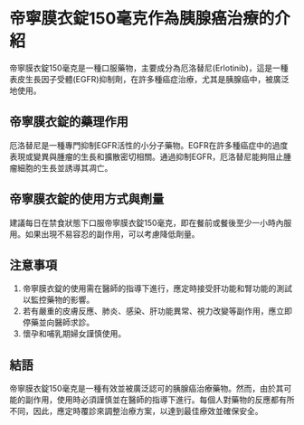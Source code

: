 # 帝寧膜衣錠150毫克作為胰腺癌治療的介紹

帝寧膜衣錠150毫克是一種口服藥物，主要成分為厄洛替尼(Erlotinib)，這是一種表皮生長因子受體(EGFR)抑制劑，在許多種癌症治療，尤其是胰腺癌中，被廣泛地使用。

## 帝寧膜衣錠的藥理作用

厄洛替尼是一種專門抑制EGFR活性的小分子藥物。EGFR在許多種癌症中的過度表現或變異與腫瘤的生長和擴散密切相關。通過抑制EGFR，厄洛替尼能夠阻止腫瘤細胞的生長並誘導其凋亡。

## 帝寧膜衣錠的使用方式與劑量

建議每日在禁食狀態下口服帝寧膜衣錠150毫克，即在餐前或餐後至少一小時內服用。如果出現不易容忍的副作用，可以考慮降低劑量。

## 注意事項

1. 帝寧膜衣錠的使用需在醫師的指導下進行，應定時接受肝功能和腎功能的測試以監控藥物的影響。
2. 若有嚴重的皮膚反應、肺炎、感染、肝功能異常、視力改變等副作用，應立即停藥並向醫師求診。
3. 懷孕和哺乳期婦女謹慎使用。

## 結語

帝寧膜衣錠150毫克是一種有效並被廣泛認可的胰腺癌治療藥物。然而，由於其可能的副作用，使用時必須謹慎並在醫師的指導下進行。每個人對藥物的反應都有所不同，因此，應定時覆診來調整治療方案，以達到最佳療效並確保安全。
